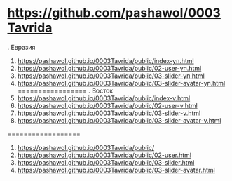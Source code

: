 <https://github.com/pashawol/0003Tavrida>
 =================
. Евразия
1. <https://pashawol.github.io/0003Tavrida/public/index-уп.html>
1. <https://pashawol.github.io/0003Tavrida/public/02-user-уп.html>
1. <https://pashawol.github.io/0003Tavrida/public/03-slider-уп.html>
1. <https://pashawol.github.io/0003Tavrida/public/03-slider-avatar-уп.html>
 =================
. Восток
1. <https://pashawol.github.io/0003Tavrida/public/index-v.html>
1. <https://pashawol.github.io/0003Tavrida/public/02-user-v.html>
1. <https://pashawol.github.io/0003Tavrida/public/03-slider-v.html>
1. <https://pashawol.github.io/0003Tavrida/public/03-slider-avatar-v.html>

==================
1. <https://pashawol.github.io/0003Tavrida/public/>
1. <https://pashawol.github.io/0003Tavrida/public/02-user.html>
1. <https://pashawol.github.io/0003Tavrida/public/03-slider.html>
1. <https://pashawol.github.io/0003Tavrida/public/03-slider-avatar.html>